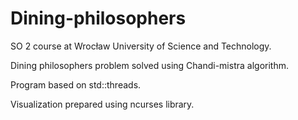 # Dining-philosophers
SO 2 course at Wrocław University of Science and Technology.

Dining philosophers problem solved using Chandi-mistra algorithm.

Program based on std::threads.

Visualization prepared using ncurses library.
